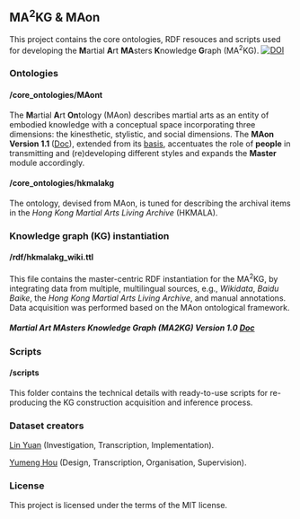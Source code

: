 ## MA<sup>2</sup>KG & MAon

This project contains the core ontologies, RDF resouces and scripts used for developing the <strong>M</strong>artial <strong>A</strong>rt <strong>MA</strong>sters <strong>K</strong>nowledge <strong>G</strong>raph (MA<sup>2</sup>KG).
[![DOI](https://zenodo.org/badge/547032994.svg)](https://zenodo.org/badge/latestdoi/547032994)

### Ontologies

#### /core_ontologies/MAont

The <strong>M</strong>artial <strong>A</strong>rt <strong>On</strong>tology (MAon) describes martial arts as an entity of embodied knowledge with a conceptual space incorporating three dimensions: the kinesthetic, stylistic, and social dimensions. 
The <strong>MAon Version 1.1 </strong> ([Doc](https://purl.org/maont/techCorpus)), extended from its [basis](https://github.com/renie26/ont), accentuates the role of <b>people</b> in transmitting and (re)developing different styles and expands the <b>Master</b> module accordingly.


#### /core_ontologies/hkmalakg
The ontology, devised from MAon, is tuned for describing the archival items in the *Hong Kong Martial Arts Living Archive* (HKMALA).

### Knowledge graph (KG) instantiation

#### /rdf/hkmalakg_wiki.ttl

This file contains the master-centric RDF instantiation for the MA<sup>2</sup>KG, by integrating data from multiple, multilingual sources, e.g., *Wikidata*, *Baidu Baike*, the *Hong Kong Martial Arts Living Archive*, and manual annotations. Data acquisition was performed based on the MAon ontological framework. 
##### Martial Art MAsters Knowledge Graph (MA2KG) Version 1.0 [Doc](https://EncodingActs.github.io/doc/MA2KG/extract.html)

### Scripts

#### /scripts
This folder contains the technical details with ready-to-use scripts for re-producing the KG construction acquisition and inference process. 

### Dataset creators
[Lin Yuan](https://people.epfl.ch/lin.yuan/?lang=en) (Investigation, Transcription, Implementation).

[Yumeng Hou](https://renie26.github.io/homepage.github.io/) (Design, Transcription, Organisation, Supervision).

### License
This project is licensed under the terms of the MIT license.

